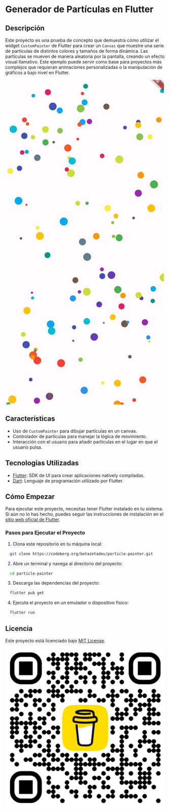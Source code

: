 # Generador de Partículas en Flutter

## Descripción

Este proyecto es una prueba de concepto que demuestra cómo utilizar el widget `CustomPainter` de Flutter para crear un `Canvas` que muestre una serie de partículas de distintos colores y tamaños de forma dinámica. Las partículas se mueven de manera aleatoria por la pantalla, creando un efecto visual llamativo. Este ejemplo puede servir como base para proyectos más complejos que requieran animaciones personalizadas o la manipulación de gráficos a bajo nivel en Flutter.

![Múltiples círculos de diferentes colores moviéndose aleatoriamente por la pantalla colisionando con los bordes de la misma y entre ellos](screenshot.png)

## Características

- Uso de `CustomPainter` para dibujar partículas en un canvas.
- Controlador de partículas para manejar la lógica de movimiento.
- Interacción con el usuario para añadir partículas en el lugar en que el usuario pulsa.

## Tecnologías Utilizadas

- [Flutter](https://flutter.dev/): SDK de UI para crear aplicaciones natively compiladas.
- [Dart](https://dart.dev/): Lenguaje de programación utilizado por Flutter.

## Cómo Empezar

Para ejecutar este proyecto, necesitas tener Flutter instalado en tu sistema. Si aún no lo has hecho, puedes seguir las instrucciones de instalación en el [sitio web oficial de Flutter](https://flutter.dev/docs/get-started/install).

### Pasos para Ejecutar el Proyecto

1. Clona este repositorio en tu máquina local:

```bash
  git clone https://codeberg.org/betazetadev/particle-painter.git
```

2. Abre un terminal y navega al directorio del proyecto:

```bash
  cd particle-painter
```

3. Descarga las dependencias del proyecto:

```bash
  flutter pub get
```

4. Ejecuta el proyecto en un emulador o dispositivo físico:

```bash
  flutter run
```

## Licencia

Este proyecto está licenciado bajo [MIT License](https://opensource.org/licenses/MIT).

[<img src="bmc_qr.png">](https://www.buymeacoffee.com/betazetadev "Buy me a coffee if it helped you.")
